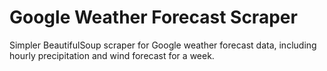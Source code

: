 # Google Weather Forecast Scraper

Simpler BeautifulSoup scraper for Google weather forecast data, including hourly precipitation and wind forecast for a week.

